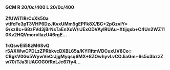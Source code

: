 #### GCM R 20/0c/400 L 20/0c/400
**ZfUWiTIRrCcXk50a**<br/>**vtIfcFe3pT3VHP6DzJKvxUMm5gEPFk8X/BC+2pGzvlY=**<br/>**G/xz8c+68zFVd3jBrNsTaEnXoW/rJExODVAylRUAu+Xtijqxb+C4Un2WZ110Kv2HQVmorvIlazU46rgE...**<br/><br/>
**1kQswEIi58zM6SvQ**<br/>**r5AXWwCPDLzZPRbkvcDXBL65a/KYl1ftmVDCuxUV8Co=**<br/>**CBgkV0Gx5WywVeCrJjgMyqsq6MX+8ZOwhyvLvCOJiaGm+6s5u3bzzZw70/TJa3IUACOG0fRnLJc67fy4...**